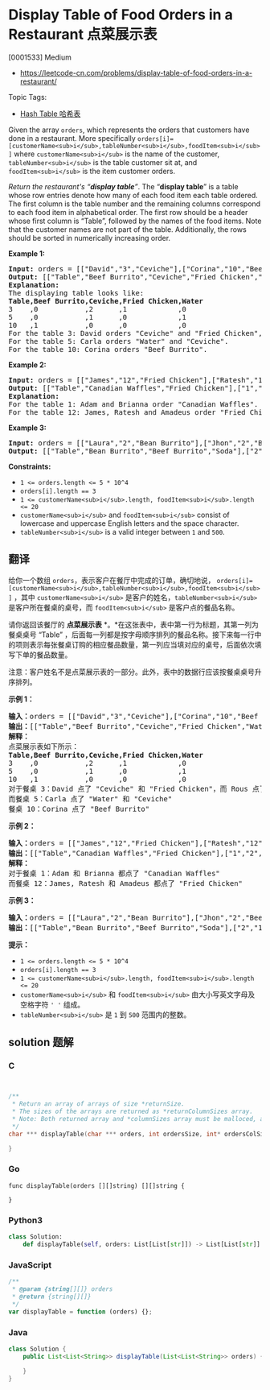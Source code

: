# Display Table of Food Orders in a Restaurant 点菜展示表

[0001533] Medium

- https://leetcode-cn.com/problems/display-table-of-food-orders-in-a-restaurant/

Topic Tags:

- [Hash Table 哈希表](https://leetcode-cn.com/tag/hash-table/)

Given the array `orders`, which represents the orders that customers have done in a restaurant. More specifically `orders[i]=[customerName<sub>i</sub>,tableNumber<sub>i</sub>,foodItem<sub>i</sub>]` where `customerName<sub>i</sub>` is the name of the customer, `tableNumber<sub>i</sub>` is the table customer sit at, and `foodItem<sub>i</sub>` is the item customer orders.

_Return the restaurant's “**display table**”_. The “**display table**” is a table whose row entries denote how many of each food item each table ordered. The first column is the table number and the remaining columns correspond to each food item in alphabetical order. The first row should be a header whose first column is “Table”, followed by the names of the food items. Note that the customer names are not part of the table. Additionally, the rows should be sorted in numerically increasing order.

**Example 1:**

<pre><strong>Input:</strong> orders = [["David","3","Ceviche"],["Corina","10","Beef Burrito"],["David","3","Fried Chicken"],["Carla","5","Water"],["Carla","5","Ceviche"],["Rous","3","Ceviche"]]
<strong>Output:</strong> [["Table","Beef Burrito","Ceviche","Fried Chicken","Water"],["3","0","2","1","0"],["5","0","1","0","1"],["10","1","0","0","0"]] 
<strong>Explanation:
</strong>The displaying table looks like:
<strong>Table,Beef Burrito,Ceviche,Fried Chicken,Water</strong>
3    ,0           ,2      ,1            ,0
5    ,0           ,1      ,0            ,1
10   ,1           ,0      ,0            ,0
For the table 3: David orders "Ceviche" and "Fried Chicken", and Rous orders "Ceviche".
For the table 5: Carla orders "Water" and "Ceviche".
For the table 10: Corina orders "Beef Burrito". 
</pre>

**Example 2:**

<pre><strong>Input:</strong> orders = [["James","12","Fried Chicken"],["Ratesh","12","Fried Chicken"],["Amadeus","12","Fried Chicken"],["Adam","1","Canadian Waffles"],["Brianna","1","Canadian Waffles"]]
<strong>Output:</strong> [["Table","Canadian Waffles","Fried Chicken"],["1","2","0"],["12","0","3"]] 
<strong>Explanation:</strong> 
For the table 1: Adam and Brianna order "Canadian Waffles".
For the table 12: James, Ratesh and Amadeus order "Fried Chicken".
</pre>

**Example 3:**

<pre><strong>Input:</strong> orders = [["Laura","2","Bean Burrito"],["Jhon","2","Beef Burrito"],["Melissa","2","Soda"]]
<strong>Output:</strong> [["Table","Bean Burrito","Beef Burrito","Soda"],["2","1","1","1"]]
</pre>

**Constraints:**

- `1 <= orders.length <= 5 * 10^4`
- `orders[i].length == 3`
- `1 <= customerName<sub>i</sub>.length, foodItem<sub>i</sub>.length <= 20`
- `customerName<sub>i</sub>` and `foodItem<sub>i</sub>` consist of lowercase and uppercase English letters and the space character.
- `tableNumber<sub>i</sub>` is a valid integer between `1` and `500`.

## 翻译

给你一个数组 `orders`，表示客户在餐厅中完成的订单，确切地说， `orders[i]=[customerName<sub>i</sub>,tableNumber<sub>i</sub>,foodItem<sub>i</sub>]` ，其中 `customerName<sub>i</sub>` 是客户的姓名，`tableNumber<sub>i</sub>` 是客户所在餐桌的桌号，而 `foodItem<sub>i</sub>` 是客户点的餐品名称。

请你返回该餐厅的 **点菜展示表** *。*在这张表中，表中第一行为标题，其第一列为餐桌桌号 “Table” ，后面每一列都是按字母顺序排列的餐品名称。接下来每一行中的项则表示每张餐桌订购的相应餐品数量，第一列应当填对应的桌号，后面依次填写下单的餐品数量。

注意：客户姓名不是点菜展示表的一部分。此外，表中的数据行应该按餐桌桌号升序排列。

**示例 1：**

<pre><strong>输入：</strong>orders = [["David","3","Ceviche"],["Corina","10","Beef Burrito"],["David","3","Fried Chicken"],["Carla","5","Water"],["Carla","5","Ceviche"],["Rous","3","Ceviche"]]
<strong>输出：</strong>[["Table","Beef Burrito","Ceviche","Fried Chicken","Water"],["3","0","2","1","0"],["5","0","1","0","1"],["10","1","0","0","0"]] 
<strong>解释：
</strong>点菜展示表如下所示：
<strong>Table,Beef Burrito,Ceviche,Fried Chicken,Water</strong>
3    ,0           ,2      ,1            ,0
5    ,0           ,1      ,0            ,1
10   ,1           ,0      ,0            ,0
对于餐桌 3：David 点了 "Ceviche" 和 "Fried Chicken"，而 Rous 点了 "Ceviche"
而餐桌 5：Carla 点了 "Water" 和 "Ceviche"
餐桌 10：Corina 点了 "Beef Burrito" 
</pre>

**示例 2：**

<pre><strong>输入：</strong>orders = [["James","12","Fried Chicken"],["Ratesh","12","Fried Chicken"],["Amadeus","12","Fried Chicken"],["Adam","1","Canadian Waffles"],["Brianna","1","Canadian Waffles"]]
<strong>输出：</strong>[["Table","Canadian Waffles","Fried Chicken"],["1","2","0"],["12","0","3"]] 
<strong>解释：</strong>
对于餐桌 1：Adam 和 Brianna 都点了 "Canadian Waffles"
而餐桌 12：James, Ratesh 和 Amadeus 都点了 "Fried Chicken"
</pre>

**示例 3：**

<pre><strong>输入：</strong>orders = [["Laura","2","Bean Burrito"],["Jhon","2","Beef Burrito"],["Melissa","2","Soda"]]
<strong>输出：</strong>[["Table","Bean Burrito","Beef Burrito","Soda"],["2","1","1","1"]]
</pre>

**提示：**

- `1 <= orders.length <= 5 * 10^4`
- `orders[i].length == 3`
- `1 <= customerName<sub>i</sub>.length, foodItem<sub>i</sub>.length <= 20`
- `customerName<sub>i</sub>` 和 `foodItem<sub>i</sub>` 由大小写英文字母及空格字符 `' '` 组成。
- `tableNumber<sub>i</sub>` 是 `1` 到 `500` 范围内的整数。

## solution 题解

### C

```c


/**
 * Return an array of arrays of size *returnSize.
 * The sizes of the arrays are returned as *returnColumnSizes array.
 * Note: Both returned array and *columnSizes array must be malloced, assume caller calls free().
 */
char *** displayTable(char *** orders, int ordersSize, int* ordersColSize, int* returnSize, int** returnColumnSizes){

}
```

### Go

```golang
func displayTable(orders [][]string) [][]string {

}
```

### Python3

```python
class Solution:
    def displayTable(self, orders: List[List[str]]) -> List[List[str]]:
```

### JavaScript

```javascript
/**
 * @param {string[][]} orders
 * @return {string[][]}
 */
var displayTable = function (orders) {};
```

### Java

```java
class Solution {
    public List<List<String>> displayTable(List<List<String>> orders) {

    }
}
```
